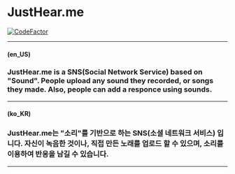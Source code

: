 # JustHear.me
[![CodeFactor](https://www.codefactor.io/repository/github/team-if/justhear.me/badge/master)](https://www.codefactor.io/repository/github/team-if/justhear.me/overview/master)

---
#### (en_US)
### JustHear.me is a SNS(Social Network Service) based on "Sound". People upload any sound they recorded, or songs they made. Also, people can add a responce using sounds.
---
#### (ko_KR)
### JustHear.me는 "소리"를 기반으로 하는 SNS(소셜 네트워크 서비스) 입니다. 자신이 녹음한 것이나, 직접 만든 노래를 업로드 할 수 있으며, 소리를 이용하여 반응을 남길 수 있습니다.
---
